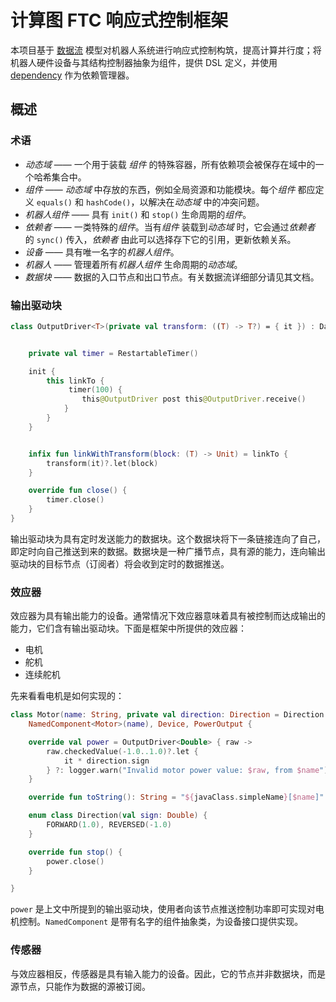 # 计算图 FTC 响应式控制框架

本项目基于 [数据流](https://github.com/MechDancer/dataflow-jvm) 模型对机器人系统进行响应式控制构筑，提高计算并行度；将机器人硬件设备与其结构控制器抽象为组件，提供 DSL 定义，并使用 [dependency](https://github.com/MechDancer/dependency) 作为依赖管理器。

## 概述

### 术语

* *动态域* —— 一个用于装载 *组件* 的特殊容器，所有依赖项会被保存在域中的一个哈希集合中。
* *组件* —— *动态域* 中存放的东西，例如全局资源和功能模块。每个*组件* 都应定义 `equals()` 和 `hashCode()`，以解决在*动态域* 中的冲突问题。
* *机器人组件* —— 具有 `init()` 和 `stop()` 生命周期的*组件*。
* *依赖者*  —— 一类特殊的*组件*。当有*组件* 装载到*动态域* 时，它会通过*依赖者* 的 `sync()` 传入，*依赖者* 由此可以选择存下它的引用，更新依赖关系。
* *设备*  —— 具有唯一名字的*机器人组件*。
* *机器人* —— 管理着所有*机器人组件* 生命周期的*动态域*。
* *数据块* —— 数据的入口节点和出口节点。有关数据流详细部分请见其文档。

### 输出驱动块

```kotlin
class OutputDriver<T>(private val transform: ((T) -> T?) = { it }) : DataBlock<T> by broadcast(), Closeable {


    private val timer = RestartableTimer()

    init {
        this linkTo {
             timer(100) {
            	this@OutputDriver post this@OutputDriver.receive()
        	}
        }
    }


    infix fun linkWithTransform(block: (T) -> Unit) = linkTo {
        transform(it)?.let(block)
    }

    override fun close() {
        timer.close()
    }
}
```

输出驱动块为具有定时发送能力的数据块。这个数据块将下一条链接连向了自己，即定时向自己推送到来的数据。数据块是一种广播节点，具有源的能力，连向输出驱动块的目标节点（订阅者）将会收到定时的数据推送。

### 效应器

效应器为具有输出能力的设备。通常情况下效应器意味着具有被控制而达成输出的能力，它们含有输出驱动块。下面是框架中所提供的效应器：

* 电机
* 舵机
* 连续舵机

先来看看电机是如何实现的：

```kotlin
class Motor(name: String, private val direction: Direction = Direction.FORWARD) :
    NamedComponent<Motor>(name), Device, PowerOutput {

    override val power = OutputDriver<Double> { raw ->
        raw.checkedValue(-1.0..1.0)?.let {
            it * direction.sign
        } ?: logger.warn("Invalid motor power value: $raw, from $name").run { null }
    }

    override fun toString(): String = "${javaClass.simpleName}[$name]"

    enum class Direction(val sign: Double) {
        FORWARD(1.0), REVERSED(-1.0)
    }

    override fun stop() {
        power.close()
    }

}
```

`power` 是上文中所提到的输出驱动块，使用者向该节点推送控制功率即可实现对电机控制。`NamedComponent` 是带有名字的组件抽象类，为设备接口提供实现。

### 传感器

与效应器相反，传感器是具有输入能力的设备。因此，它的节点并非数据块，而是源节点，只能作为数据的源被订阅。
